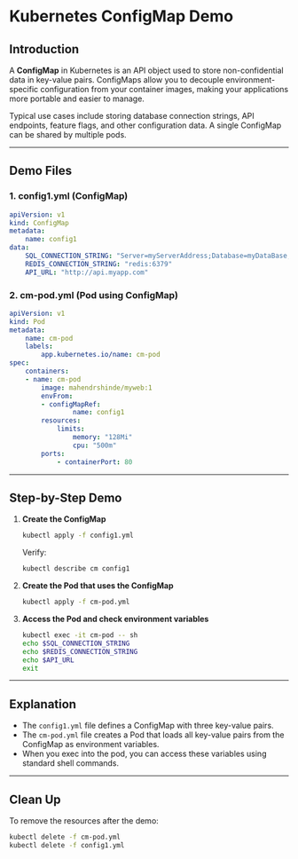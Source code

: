 
# Kubernetes ConfigMap Demo

## Introduction

A **ConfigMap** in Kubernetes is an API object used to store non-confidential data in key-value pairs. ConfigMaps allow you to decouple environment-specific configuration from your container images, making your applications more portable and easier to manage.

Typical use cases include storing database connection strings, API endpoints, feature flags, and other configuration data. A single ConfigMap can be shared by multiple pods.

---

## Demo Files

### 1. config1.yml (ConfigMap)
```yaml
apiVersion: v1
kind: ConfigMap
metadata:
	name: config1
data:
	SQL_CONNECTION_STRING: "Server=myServerAddress;Database=myDataBase;User Id=myUsername;Password=myPassword;"
	REDIS_CONNECTION_STRING: "redis:6379"
	API_URL: "http://api.myapp.com"
```

### 2. cm-pod.yml (Pod using ConfigMap)
```yaml
apiVersion: v1
kind: Pod
metadata:
	name: cm-pod
	labels:
		app.kubernetes.io/name: cm-pod
spec:
	containers:
	- name: cm-pod
		image: mahendrshinde/myweb:1
		envFrom:
		- configMapRef:
				name: config1
		resources:
			limits:
				memory: "128Mi"
				cpu: "500m"
		ports:
			- containerPort: 80
```

---

## Step-by-Step Demo

1. **Create the ConfigMap**
	 ```sh
	 kubectl apply -f config1.yml
	 ```
	 Verify:
	 ```sh
	 kubectl describe cm config1
	 ```

2. **Create the Pod that uses the ConfigMap**
	 ```sh
	 kubectl apply -f cm-pod.yml
	 ```

3. **Access the Pod and check environment variables**
	 ```sh
	 kubectl exec -it cm-pod -- sh
	 echo $SQL_CONNECTION_STRING
	 echo $REDIS_CONNECTION_STRING
	 echo $API_URL
	 exit
	 ```

---

## Explanation

- The `config1.yml` file defines a ConfigMap with three key-value pairs.
- The `cm-pod.yml` file creates a Pod that loads all key-value pairs from the ConfigMap as environment variables.
- When you exec into the pod, you can access these variables using standard shell commands.

---

## Clean Up

To remove the resources after the demo:
```sh
kubectl delete -f cm-pod.yml
kubectl delete -f config1.yml
```
